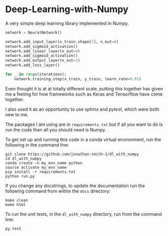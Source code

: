 # Deep-Learning-with-Numpy

A very simple deep learning library implemented in Numpy.

```python
network = NeuralNetwork()

network.add_input_layer(x_train.shape[1], n_out=6)
network.add_sigmoid_activation()
network.add_linear_layer(n_out=4)
network.add_sigmoid_activation()
network.add_output_layer(n_out=1)
network.add_loss_layer()

for _ in range(iterations):
    network.training_step(x_train, y_train, learn_rate=0.01)
```

Even thought it is at at totally different scale, putting this together has given me a feeling for how frameworks such as Keras and Tensorflow have come together. 

I also used it as an opportunity to use *sphinx* and *pytest*, which were both new to me.

The packages I am using are in `requirements.txt` but if all you want to do is run the code then all you should need is Numpy.

To get set up and running this code in a conda virtual environment, run the following in the command line:

```shell
git clone https://github.com/jonathan-smith-1/dl_with_numpy
cd dl_with_numpy
conda create -n my_env_name python
source activate my_env_name
pip install -r requirements.txt
python run.py
```
If you change any docstrings, to update the documentation run the following command from within the `docs` directory:

```shell
make clean
make html
```

To run the unit tests, in the `dl_with_numpy` directory, run from the command line:

```shell
py.test
```
